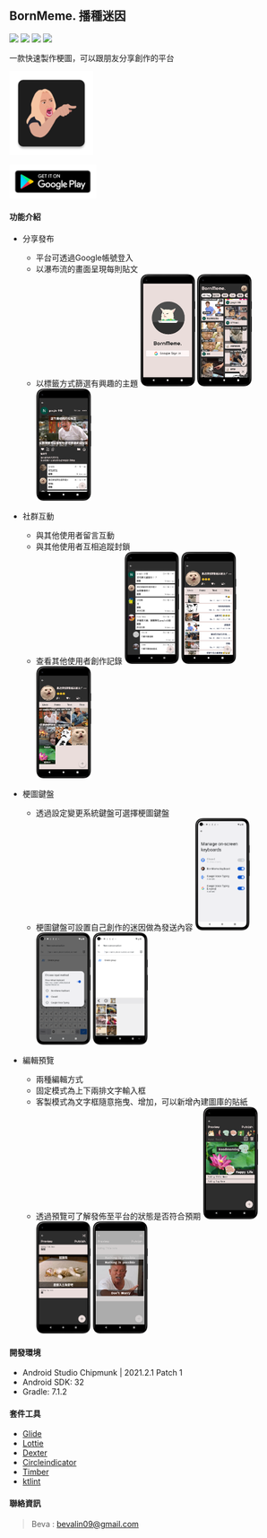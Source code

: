 ## **BornMeme. 播種迷因**
![](https://img.shields.io/badge/version-2.1-blue) ![](https://img.shields.io/badge/license-MIT-lightgrey) ![](https://img.shields.io/badge/kotlin-ver.1.7.10-blueviolet) ![](https://img.shields.io/badge/platform-android-green)

一款快速製作梗圖，可以跟朋友分享創作的平台


[<img src="markdown/ic_launcher.png" height="150"/>](https://play.google.com/store/apps/details?id=com.beva.bornmeme)

[<img src="markdown/google-play-badge.png" height="60"/>](https://play.google.com/store/apps/details?id=com.beva.bornmeme)

#### **功能介紹**
* 分享發布
  - 平台可透過Google帳號登入
  - 以瀑布流的畫面呈現每則貼文
  - 以標籤方式篩選有興趣的主題
    <img src="markdown/log_in.png" height="200"/> <img src="markdown/home_page.png" height="200"/> <img src="markdown/image_detail.png" height="200"/>
  
* 社群互動
  - 與其他使用者留言互動
  - 與其他使用者互相追蹤封鎖
  - 查看其他使用者創作記錄
  <img src="markdown/comments_detail.png" height="200"/> <img src="markdown/commments_history.png" height="200"/> <img src="markdown/personal_page.png" height="200"/>
* 梗圖鍵盤
  - 透過設定變更系統鍵盤可選擇梗圖鍵盤
  - 梗圖鍵盤可設置自己創作的迷因做為發送內容
  <img src="markdown/keyboard_choose_1.png" height="200"/> <img src="markdown/keyboard_choose.png" height="200"/> <img src="markdown/keyboard_image.png" height="200"/>

* 編輯預覽
  - 兩種編輯方式
  - 固定模式為上下兩排文字輸入框
  - 客製模式為文字框隨意拖曳、增加，可以新增內建圖庫的貼紙
  - 透過預覽可了解發佈至平台的狀態是否符合預期
  <img src="markdown/edit_drag.png" height="200"/> <img src="markdown/edit_fix.png" height="200"/> <img src="markdown/preview.png" height="200"/>
#### **開發環境**
* Android Studio Chipmunk | 2021.2.1 Patch 1
* Android SDK: 32
* Gradle: 7.1.2
#### **套件工具**
* [Glide](https://github.com/bumptech/glide)
* [Lottie](https://github.com/airbnb/lottie-android)
* [Dexter](https://github.com/Karumi/Dexter)
* [Circleindicator](https://github.com/ongakuer/CircleIndicator)
* [Timber](https://github.com/JakeWharton/timber)
* [ktlint](https://github.com/prolificinteractive/material-calendarview)
#### **聯絡資訊**
>Beva : bevalin09@gmail.com
